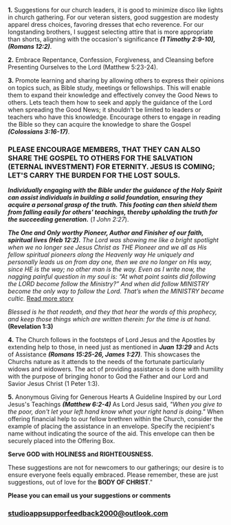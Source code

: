 **1.** Suggestions for our church leaders, it is good to minimize disco like lights in church gathering. For our veteran sisters, good suggestion are modesty apparel dress choices, favoring dresses that echo reverence. For our longstanding brothers, I suggest selecting attire that is more appropriate than shorts, aligning with the occasion's significance ***(1 Timothy 2:9-10), (Romans 12:2)***.

**2.** 
Embrace Repentance, Confession, Forgiveness, and Cleansing before Presenting Ourselves to the Lord (Matthew 5:23-24).

**3.**
Promote learning and sharing by allowing others to express their opinions on topics such, as Bible study, meetings or fellowships. This will enable them to expand their knowledge and effectively convey the Good News to others. Lets teach them how to seek and apply the guidance of the Lord when spreading the Good News; it shouldn't be limited to leaders or teachers who have this knowledge. Encourage others to engage in reading the Bible so they can acquire the knowledge to share the Gospel ***(Colossians 3:16-17)***.

### PLEASE ENCOURAGE MEMBERS, THAT THEY CAN ALSO SHARE THE GOSPEL TO OTHERS FOR THE SALVATION (ETERNAL INVESTMENT) FOR ETERNITY. JESUS IS COMING; LET'S CARRY THE BURDEN FOR THE LOST SOULS.


***Individually engaging with the Bible under the guidance of the Holy Spirit can assist individuals in building a solid foundation, ensuring they acquire a personal grasp of the truth. This footing can then shield them from falling easily for others' teachings, thereby upholding the truth for the succeeding generation.*** (*1 John 2:27*).


***The One and Only worthy Pioneer, Author and Finisher of our faith, spiritual lives (Heb 12:2).*** 
*The Lord was showing me like a bright spotlight when we no longer see Jesus Christ as THE Pioneer and we all as His fellow spiritual pioneers along the Heavenly way He uniquely and personally leads us on from day one, then we are no longer on His way, since HE is the way; no other man is the way. Even as I write now, the nagging painful question in my soul is: “At what point saints did following the LORD become follow the Ministry?” And when did follow MINISTRY become the only way to follow the Lord. That’s when the MINISTRY became cultic.* [Read more story](https://docs.google.com/document/d/1mAx9LAYStZC2DwSPlR3WCfGY5vQIywCGztSbzb4zQlg/edit?fbclid=IwAR3i7PJqNlW948dC_4r9H9P99mpTRrM8njM2wlxl85cuW3LMuSeHPXC0mF4)



*Blessed is he that readeth, and they that hear the words of this prophecy, and keep those things which are written therein: for the time is at hand.* **(Revelation 1:3)**


**4.**
The Church follows in the footsteps of Lord Jesus and the Apostles by extending help to those, in need just as mentioned in ***Juan 13:29*** and Acts of Assistance ***(Romans 15:25-26, James 1:27)***. This showcases the Churchs nature as it attends to the needs of the fortunate particularly widows and widowers. The act of providing assistance is done with humility with the purpose of bringing honor to God the Father and our Lord and Savior Jesus Christ (1 Peter 1:3). 


**5.**
Anonymous Giving for Generous Hearts
A Guideline Inspired by our Lord Jesus's Teachings ***(Matthew 6:2-4)***
As Lord Jesus said, *"When you give to the poor, don't let your left hand know what your right hand is doing."* When offering financial help to our fellow brethren within the Church, consider the example of placing the assistance in an envelope. Specify the recipient's name without indicating the source of the aid. This envelope can then be securely placed into the Offering Box.


**Serve GOD with HOLINESS and RIGHTEOUSNESS.**


These suggestions are not for newcomers to our gatherings; our desire is to ensure everyone feels equally embraced. Please remember, these are just suggestions, out of love for the **BODY OF CHRIST**." 


**Please you can email us your suggestions or comments**
### studioappsupporfeedback2000@outlook.com 



